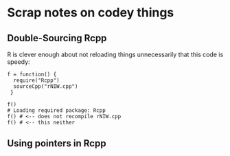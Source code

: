Scrap notes on codey things
=============================

Double-Sourcing Rcpp
-----------------------

R is clever enough about not reloading things unnecessarily that this code is speedy:

```
f = function() { 
  require("Rcpp")
  sourceCpp("rNIW.cpp")
 }
 
f()
# Loading required package: Rcpp
f() # <-- does not recompile rNIW.cpp
f() # <-- this neither
```


Using pointers in Rcpp
---------------------------
